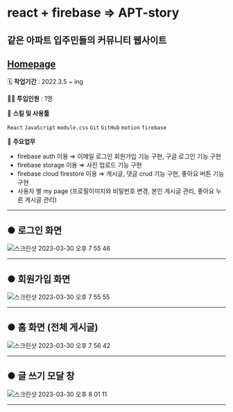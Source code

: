 # react + firebase => APT-story

## 같은 아파트 입주민들의 커뮤니티 웹사이트

## [Homepage](https://mydiary-50193.firebaseapp.com/)

🗓️ **작업기간** : 2022.3.5 ~ ing

👨‍💻 **투입인원** : 1명

🌱 **스킬 및 사용툴**

`React` `JavaScript` `module.css` `Git` `GitHub` `motion` `firebase`

📒 **주요업무**

- firebase auth 이용 ⇒ 이메일 로그인 회원가입 기능 구현, 구글 로그인 기능 구현
- firebase storage 이용 ⇒ 사진 업로드 기능 구현
- firebase cloud firestore 이용 ⇒ 게시글, 댓글 crud 기능 구현, 좋아요 버튼 기능 구현
- 사용자 별 my page (프로필이미지와 비밀번호 변경, 본인 게시글 관리, 좋아요 누른 게시글 관리)

---

## ● 로그인 화면
![스크린샷 2023-03-30 오후 7 55 46](https://user-images.githubusercontent.com/82385282/228815685-e52a0cb1-acc2-4dd5-a679-bd6937ef7af1.png)


---

## ● 회원가입 화면

![스크린샷 2023-03-30 오후 7 55 55](https://user-images.githubusercontent.com/82385282/228815707-87cde961-1f5e-4fce-89a1-5c06b004d5b7.png)

---

## ● 홈 화면 (전체 게시글)

![스크린샷 2023-03-30 오후 7 56 42](https://user-images.githubusercontent.com/82385282/228815788-a8ecfbb8-f43b-450d-ada0-871253ec61b1.png)


---

## ● 글 쓰기 모달 창

![스크린샷 2023-03-30 오후 8 01 11](https://user-images.githubusercontent.com/82385282/228816202-7c65e788-48fb-4a85-b23a-e6ce61cd6b4e.png)


---

